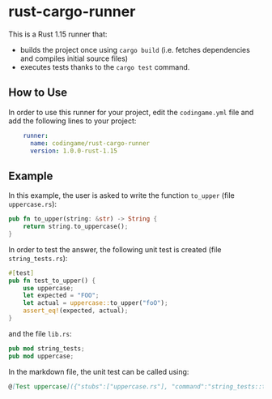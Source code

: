 # rust-cargo-runner

This is a Rust 1.15 runner that:
- builds the project once using `cargo build` (i.e. fetches dependencies and compiles initial source files)
- executes tests thanks to the `cargo test` command.

## How to Use

In order to use this runner for your project, edit the `codingame.yml` file and add the following lines to your project:

```yaml
    runner:
      name: codingame/rust-cargo-runner
      version: 1.0.0-rust-1.15
```

## Example

In this example, the user is asked to write the function `to_upper` (file `uppercase.rs`):

```rust
pub fn to_upper(string: &str) -> String {
    return string.to_uppercase();
}
```

In order to test the answer, the following unit test is created (file `string_tests.rs`):

```rust
#[test]
pub fn test_to_upper() {
    use uppercase;
    let expected = "FOO";
    let actual = uppercase::to_upper("foO");
    assert_eq!(expected, actual);
}
```

and the file `lib.rs`:

```rust
pub mod string_tests;
pub mod uppercase;
```

In the markdown file, the unit test can be called using:

```markdown
@[Test uppercase]({"stubs":["uppercase.rs"], "command":"string_tests::test_to_upper"})
```
